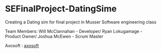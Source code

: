 # SEFinalProject-DatingSime
Creating a Dating sim for final project in Musser Software engineering class

Team Members:
Will McClannahan - Developer/
Ryan Lokugamage - Product Owner/
Joshua McEwen - Scrum Master

Axosoft : [axosoft](https://jsho574.axosoft.com/)
